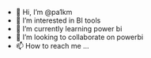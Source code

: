 - 👋 Hi, I’m @pa1km
- 👀 I’m interested in BI tools
- 🌱 I’m currently learning power bi
- 💞️ I’m looking to collaborate on powerbi
- 📫 How to reach me ...

<!---
pa1km/pa1km is a ✨ special ✨ repository because its `README.md` (this file) appears on your GitHub profile.
You can click the Preview link to take a look at your changes.
--->
